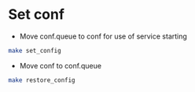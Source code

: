 # Set conf
* Move conf.queue to conf for use of service starting
```bash
make set_config
``` 

* Move conf to conf.queue 
```bash
make restore_config
```